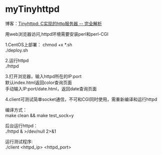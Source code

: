 # myTinyhttpd

博客：[Tinyhttpd: C实现的http服务器 -- 完全解析](http://47.100.221.149:9010/blog/post/admin/4b1c0becf3fb)

用web浏览器访问,httpd环境需要安装perl和perl-CGI  

1.CentOS上部署：
chmod +x *.sh  
./deploy.sh  

2.运行httpd  
./httpd  

3.打开浏览器，输入httpd所在的IP:port  
默认index.html返回color查询页面  
手动输入IP:port/date.html，返回date查询页面  

4.client可测试简单socket通信，不可和CGI同时使用，需重新编译和运行httpd  

编译方式：  
make clean && make test_sock=y  

后台运行httpd：  
./httpd & >/dev/null 2>&1  

运行测试程序:  
./client <httpd_ip> <httpd_port>  
